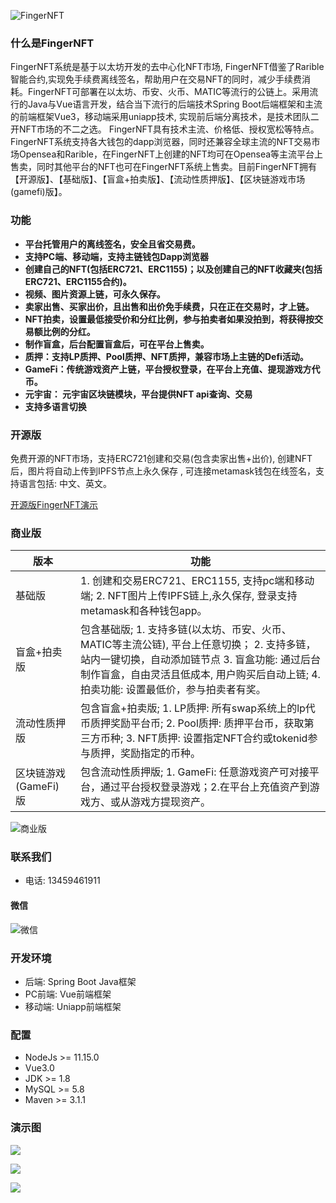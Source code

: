 ![FingerNFT](https://cdn.fingerchar.com/images/logo.jpg)

### 什么是FingerNFT
FingerNFT系统是基于以太坊开发的去中心化NFT市场, FingerNFT借鉴了Rarible智能合约,实现免手续费离线签名，帮助用户在交易NFT的同时，减少手续费消耗。FingerNFT可部署在以太坊、币安、火币、MATIC等流行的公链上。采用流行的Java与Vue语言开发，结合当下流行的后端技术Spring Boot后端框架和主流的前端框架Vue3，移动端采用uniapp技术, 实现前后端分离技术，是技术团队二开NFT市场的不二之选。
FingerNFT具有技术主流、价格低、授权宽松等特点。FingerNFT系统支持各大钱包的dapp浏览器，同时还兼容全球主流的NFT交易市场Opensea和Rarible，在FingerNFT上创建的NFT均可在Opensea等主流平台上售卖，同时其他平台的NFT也可在FingerNFT系统上售卖。目前FingerNFT拥有【开源版】、【基础版】、【盲盒+拍卖版】、【流动性质押版】、【区块链游戏市场(gamefi)版】。

### 功能

- **平台托管用户的离线签名，安全且省交易费。**
- **支持PC端、移动端，支持主链钱包Dapp浏览器**
- **创建自己的NFT(包括ERC721、ERC1155)；以及创建自己的NFT收藏夹(包括ERC721、ERC1155合约)。**
- **视频、图片资源上链，可永久保存。**
- **卖家出售、买家出价，且出售和出价免手续费，只在正在交易时，才上链。**
- **NFT拍卖，设置最低接受价和分红比例，参与拍卖者如果没拍到，将获得按交易额比例的分红。**
- **制作盲盒，后台配置盲盒后，可在平台上售卖。**
- **质押：支持LP质押、Pool质押、NFT质押，兼容市场上主链的Defi活动。**
- **GameFi：传统游戏资产上链，平台授权登录，在平台上充值、提现游戏方代币。**
- **元宇宙： 元宇宙区块链模块，平台提供NFT api查询、交易**
- **支持多语言切换**


### 开源版

免费开源的NFT市场，支持ERC721创建和交易(包含卖家出售+出价),  创建NFT后，图片将自动上传到IPFS节点上永久保存 , 可连接metamask钱包在线签名，支持语言包括: 中文、英文。

[开源版FingerNFT演示](https://fingernft.fingerchar.com)


### 商业版


|  版本   |  功能  |  
|---|---|
|  基础版  |  1. 创建和交易ERC721、ERC1155, 支持pc端和移动端;  2. NFT图片上传IPFS链上,永久保存, 登录支持metamask和各种钱包app。   |
|  盲盒+拍卖版  |  包含基础版; 1. 支持多链(以太坊、币安、火币、MATIC等主流公链), 平台上任意切换； 2. 支持多链，站内一键切换，自动添加链节点 3. 盲盒功能: 通过后台制作盲盒，自由灵活且低成本, 用户购买后自动上链;  4. 拍卖功能: 设置最低价，参与拍卖者有奖。  |
| 流动性质押版 | 包含盲盒+拍卖版; 1. LP质押: 所有swap系统上的lp代币质押奖励平台币; 2. Pool质押: 质押平台币，获取第三方币种;  3. NFT质押: 设置指定NFT合约或tokenid参与质押，奖励指定的币种。 |
| 区块链游戏(GameFi) 版| 包含流动性质押版; 1. GameFi: 任意游戏资产可对接平台，通过平台授权登录游戏；2.在平台上充值资产到游戏方、或从游戏方提现资产。 |

![商业版](https://cdn.fingerchar.com/images/versions.png)

### 联系我们
* 电话: 13459461911

#### 微信

![微信](https://cdn.fingerchar.com/images/customer.png)

### 开发环境
- 后端: Spring Boot Java框架
- PC前端: Vue前端框架
- 移动端: Uniapp前端框架


### 配置
* NodeJs >= 11.15.0
* Vue3.0
* JDK >= 1.8
* MySQL >= 5.8
* Maven >= 3.1.1

### 演示图
![](https://cdn.fingerchar.com/images/show1.png)

![](https://cdn.fingerchar.com/images/show2.png)

![](https://cdn.fingerchar.com/images/show3.png)




